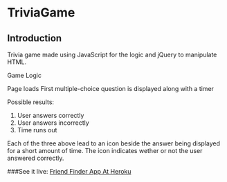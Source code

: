 # TriviaGame



Introduction
-------------
Trivia game made using JavaScript for the logic and jQuery to manipulate HTML.

Game Logic

Page loads
First multiple-choice question is displayed along with a timer

Possible results:
1. User answers correctly
2. User answers incorrectly
3. Time runs out

Each of the three above lead to an icon beside the answer being displayed for a short amount of time. The icon indicates wether or not the user answered correctly.

###See it live: [Friend Finder App At Heroku](https://mehdicode.github.io/TriviaGame/)



